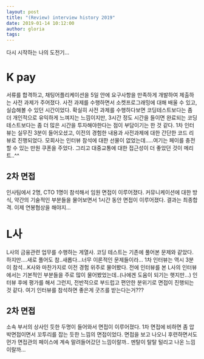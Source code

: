 ```yaml
---
layout: post
title: "(Review) interview history 2019"
date: 2019-01-14 10:12:00
author: gloria
tags:
---
```


다시 시작하는 나의 도전기...

# K pay

서류를 합격하고, 채팅어플리케이션을 5일 안에 요구사항을 만족하게 개발하여 제출하는 사전 과제가 주어졌다.
사전 과제를 수행하면서 소켓프로그래밍에 대해 배울 수 있고, 실습해볼 수 있던 시간이었다.
확실히 사전 과제를 수행하다보면 코딩테스트보다는 좀 더 개인적으로 유익하게 느껴지는 느낌이지만, 3시간 정도 시간을 들이면 완료되는 코딩테스트보다는 좀 더 많은 시간을 투자해야한다는 점이 부담이기는 한 것 같다.
1차 인터뷰는 실무진 3분이 들어오셨고, 이전의 경험한 내용과 사전과제에 대한 간단한 코드 리뷰로 진행되었다.
모회사는 인터뷰 참석에 대한 선물이 없었는데.....여기는 페이를 충전할 수 있는 만원 쿠폰을 주었다.
그리고 대중교통에 대한 접근성이 더 좋았던 것이 메리트..^^

## 2차 면접

인사팀에서 2명, CTO 1명이 참석해서 임원 면접이 이루어졌다.
커뮤니케이션에 대한 방식, 약간의 기술적인 부분들을 물어보면서 1시간 동안 면접이 이루어졌다.
결과는 최종합격. 이제 연봉협상을 해야지...

# L사

L사의 금융관련 업무를 수행하는 게열사.
코딩 테스트는 기존에 풀어본 문제와 같았다. 하지만....새로 풀어도 참..새롭다...너무 이론적인 문제들이라...
1차 인터뷰는 역시 3분이 참석...K사와 마찬가지로 이전 경험 위주로 물어봤다. 전에 인터뷰를 본 L사의 인터뷰에서는 기본적인 부분들을 주로 많이 물어봤었는데..(나에겐 도움이 되기는 햇지만...)
인터뷰 후에 평가를 해서 그런지, 전반적으로 부드럽고 편안한 분위기로 면접이 진행되는 것 같다.
여기 인터뷰를 참석하면 좋은게 굿즈를 받는다는거??? 

## 2차 면접

소속 부서의 상사인 듯한 두명이 들어와서 면접이 이루어졌다.
1차 면접에 비하면 좀 압박면접이면서 꼬투리를 잡는 듯한 느낌의 면접이었다.
면접을 보고 나오니 후련하면서도 먼가 면접관의 페이스에 계속 말려들어갔던 느낌이랄까..
멘탈이 탈탈 털리고 나온 느낌이랄까...